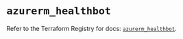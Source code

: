 # `azurerm_healthbot`

Refer to the Terraform Registry for docs: [`azurerm_healthbot`](https://registry.terraform.io/providers/hashicorp/azurerm/4.30.0/docs/resources/healthbot).
